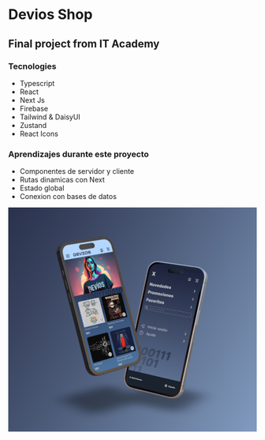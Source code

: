 # Devios Shop
## Final project from IT Academy
### Tecnologies
- Typescript
- React
- Next Js
- Firebase
- Tailwind & DaisyUI
- Zustand
- React Icons
### Aprendizajes durante este proyecto
- Componentes de servidor y cliente
- Rutas dinamicas con Next
- Estado global
- Conexion con bases de datos

![Mockup de la aplicación](./public/mockup.jpg)